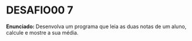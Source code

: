 # DESAFIO00 7

**Enunciado:** Desenvolva um programa que leia as duas notas de um aluno, calcule e mostre a sua média.
